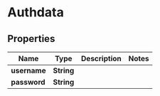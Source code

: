 
# Authdata

## Properties
Name | Type | Description | Notes
------------ | ------------- | ------------- | -------------
**username** | **String** |  | 
**password** | **String** |  | 



